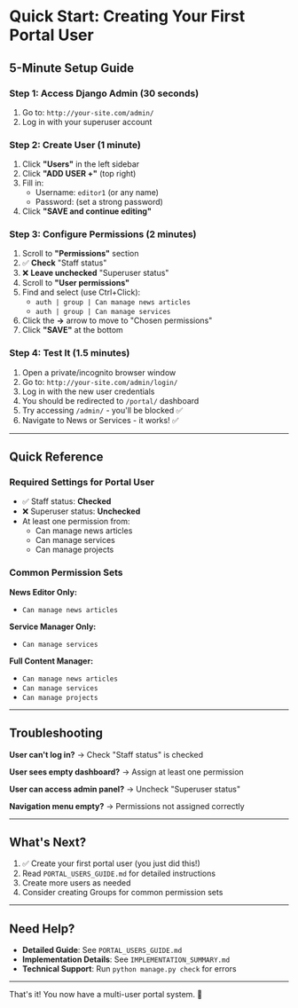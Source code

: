 # Quick Start: Creating Your First Portal User

## 5-Minute Setup Guide

### Step 1: Access Django Admin (30 seconds)
1. Go to: `http://your-site.com/admin/`
2. Log in with your superuser account

### Step 2: Create User (1 minute)
1. Click **"Users"** in the left sidebar
2. Click **"ADD USER +"** (top right)
3. Fill in:
   - Username: `editor1` (or any name)
   - Password: (set a strong password)
4. Click **"SAVE and continue editing"**

### Step 3: Configure Permissions (2 minutes)
1. Scroll to **"Permissions"** section
2. ✅ **Check** "Staff status"
3. ❌ **Leave unchecked** "Superuser status"
4. Scroll to **"User permissions"**
5. Find and select (use Ctrl+Click):
   - `auth | group | Can manage news articles`
   - `auth | group | Can manage services`
6. Click the **→** arrow to move to "Chosen permissions"
7. Click **"SAVE"** at the bottom

### Step 4: Test It (1.5 minutes)
1. Open a private/incognito browser window
2. Go to: `http://your-site.com/admin/login/`
3. Log in with the new user credentials
4. You should be redirected to `/portal/` dashboard
5. Try accessing `/admin/` - you'll be blocked ✅
6. Navigate to News or Services - it works! ✅

---

## Quick Reference

### Required Settings for Portal User
- ✅ Staff status: **Checked**
- ❌ Superuser status: **Unchecked**
- At least one permission from:
  - Can manage news articles
  - Can manage services
  - Can manage projects

### Common Permission Sets

**News Editor Only:**
- `Can manage news articles`

**Service Manager Only:**
- `Can manage services`

**Full Content Manager:**
- `Can manage news articles`
- `Can manage services`
- `Can manage projects`

---

## Troubleshooting

**User can't log in?**
→ Check "Staff status" is checked

**User sees empty dashboard?**
→ Assign at least one permission

**User can access admin panel?**
→ Uncheck "Superuser status"

**Navigation menu empty?**
→ Permissions not assigned correctly

---

## What's Next?

1. ✅ Create your first portal user (you just did this!)
2. Read `PORTAL_USERS_GUIDE.md` for detailed instructions
3. Create more users as needed
4. Consider creating Groups for common permission sets

---

## Need Help?

- **Detailed Guide**: See `PORTAL_USERS_GUIDE.md`
- **Implementation Details**: See `IMPLEMENTATION_SUMMARY.md`
- **Technical Support**: Run `python manage.py check` for errors

---

That's it! You now have a multi-user portal system. 🎉
